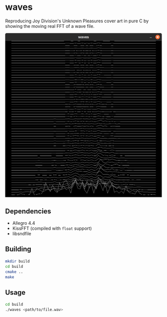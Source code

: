 # waves

Reproducing Joy Division's Unknown Pleasures cover art in pure C by showing the moving real FFT of a wave file.

![](cap.png)

## Dependencies

* Allegro 4.4
* KissFFT (compiled with `float` support)
* libsndfile

## Building

```bash
mkdir build
cd build
cmake ..
make
```

## Usage

```bash
cd build
./waves <path/to/file.wav>
```
